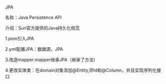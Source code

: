 JPA

名称：Java Persistence API

介绍：Sun官方提供的Java持久化规范

1.pom引入JPA

2.yml配置JPA：数据源，JPA

3.改造mapper:mapper继承JPA（继承了方法）

4.更改实体类：在domain对象添加@Entity,@Id和@Column，并且实现序列化接口